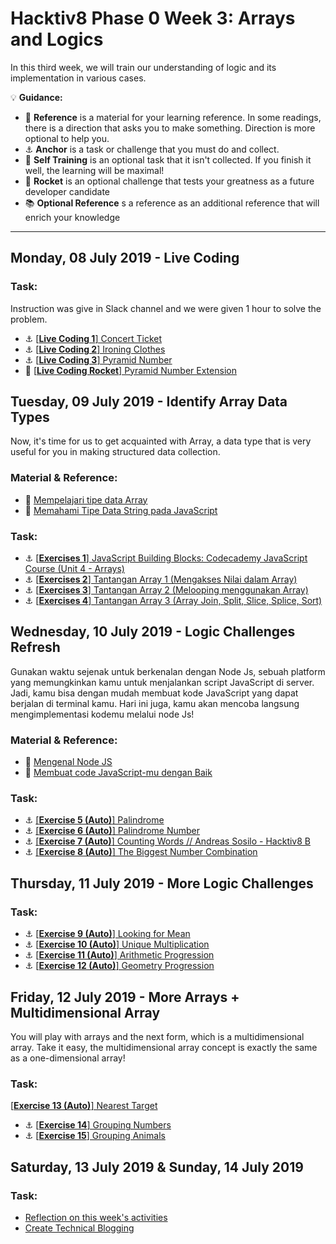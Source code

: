 # Hacktiv8 Phase 0 Week 3: Arrays and Logics

In this third week, we will train our understanding of logic and its implementation in various cases.

:bulb: **Guidance:**
- :notebook_with_decorative_cover: **Reference** is a material for your learning reference. In some readings, there is a direction that asks you to make something. Direction is more optional to help you.
- :anchor: **Anchor** is a task or challenge that you must do and collect.
- 💪 **Self Training** is an optional task that it isn't collected. If you finish it well, the learning will be maximal!
- :rocket: **Rocket** is an optional challenge that tests your greatness as a future developer candidate
- :books: **Optional Reference** s a reference as an additional reference that will enrich your knowledge
---

## Monday, 08 July 2019 - Live Coding

### Task:
Instruction was give in Slack channel and we were given 1 hour to solve the problem.
- :anchor:
[[**Live Coding 1**] Concert Ticket](https://github.com/andreassosilo/hacktiv8/blob/master/phase0/week3/livecoding-1.js)
- :anchor:
[[**Live Coding 2**] Ironing Clothes](https://github.com/andreassosilo/hacktiv8/blob/master/phase0/week3/livecoding-2.js)
- :anchor:
[[**Live Coding 3**] Pyramid Number](https://github.com/andreassosilo/hacktiv8/blob/master/phase0/week3/livecoding-3.js)
- :rocket:
[[**Live Coding Rocket**] Pyramid Number Extension](https://github.com/andreassosilo/hacktiv8/blob/master/phase0/week3/livecoding-4.js)

## Tuesday, 09 July 2019 - Identify Array Data Types  
Now, it's time for us to get acquainted with Array, a data type that is very useful for you in making structured data collection.

### Material & Reference:
- :notebook_with_decorative_cover: [Mempelajari tipe data Array](modules/js-array.md)
- :notebook_with_decorative_cover:
[Memahami Tipe Data String pada JavaScript](modules/js-string-reference.md)

### Task:
- :anchor:
[[**Exercises 1**] JavaScript Building Blocks: Codecademy JavaScript Course (Unit 4 - Arrays)](https://www.codecademy.com/learn/learn-javascript)
- :anchor:
[[**Exercises 2**] Tantangan Array 1 (Mengakses Nilai dalam Array)](modules/anchor-akses-array.md)
- :anchor:
[[**Exercises 3**] Tantangan Array 2 (Melooping menggunakan Array)](modules/anchor-loop-array.md)
- :anchor:
[[**Exercises 4**] Tantangan Array 3 (Array Join, Split, Slice, Splice, Sort)](modules/anchor-mixed-array.md)

## Wednesday, 10 July 2019 - Logic Challenges Refresh

Gunakan waktu sejenak untuk berkenalan dengan Node Js,
sebuah platform yang memungkinkan kamu untuk menjalankan script JavaScript di server. Jadi, kamu bisa dengan mudah membuat kode JavaScript yang dapat berjalan di terminal kamu. Hari ini juga, kamu akan mencoba langsung mengimplementasi kodemu melalui node Js!

### Material & Reference:
- :notebook_with_decorative_cover:
[Mengenal Node JS](/modules/js-node.md)
- :notebook_with_decorative_cover: [Membuat code JavaScript-mu dengan Baik ](modules/js-code-style.md)

### Task:
- :anchor:
[[**Exercise 5 (Auto)**] Palindrome](https://github.com/andreassosilo/hacktiv8/blob/master/phase0/week3/exercise-5.js)
- :anchor:
[[**Exercise 6 (Auto)**] Palindrome Number](https://github.com/andreassosilo/hacktiv8/blob/master/phase0/week3/exercise-6.js)
- :anchor:
[[**Exercise 7 (Auto)**] Counting Words
// Andreas Sosilo - Hacktiv8 B](https://github.com/andreassosilo/hacktiv8/blob/master/phase0/week3/exercise-7.js)
- :anchor:
[[**Exercise 8 (Auto)**] The Biggest Number Combination](https://github.com/andreassosilo/hacktiv8/blob/master/phase0/week3/exercise-8.js)

## Thursday, 11 July 2019 - More Logic Challenges

### Task:
- :anchor:
[[**Exercise 9 (Auto)**] Looking for Mean](https://github.com/andreassosilo/hacktiv8/blob/master/phase0/week3/exercise-9.js)
- :anchor:
[[**Exercise 10 (Auto)**] Unique Multiplication](https://github.com/andreassosilo/hacktiv8/blob/master/phase0/week3/exercise-10.js)
- :anchor:
[[**Exercise 11 (Auto)**] Arithmetic Progression](https://github.com/andreassosilo/hacktiv8/blob/master/phase0/week3/exercise-11.js)
- :anchor:
[[**Exercise 12 (Auto)**] Geometry Progression](https://github.com/andreassosilo/hacktiv8/blob/master/phase0/week3/exercise-12.js)

## Friday, 12 July 2019 - More Arrays + Multidimensional Array
You will play with arrays and the next form, which is a multidimensional array. Take it easy, the multidimensional array concept is exactly the same as a one-dimensional array!

### Task:
[[**Exercise 13 (Auto)**] Nearest Target](https://github.com/andreassosilo/hacktiv8/blob/master/phase0/week3/exercise-13.js)
- :anchor:
[[**Exercise 14**] Grouping Numbers](https://github.com/andreassosilo/hacktiv8/blob/master/phase0/week3/exercise-14.js)
- :anchor:
[[**Exercise 15**] Grouping Animals](https://github.com/andreassosilo/hacktiv8/blob/master/phase0/week3/exercise-15.js)

## Saturday, 13 July 2019 & Sunday, 14 July 2019

### Task:
-  [Reflection on this week's activities](https://github.com/andreassosilo/phase-0-activities/blob/master/modules/reflection.md)
-  [Create Technical Blogging](https://github.com/andreassosilo/hacktiv8/edit/master/phase0/week3/README.md)
